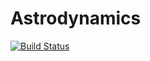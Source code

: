 # Astrodynamics

[![Build Status](https://github.com/AliciaSBa/Astrodynamics.jl/actions/workflows/CI.yml/badge.svg?branch=main)](https://github.com/AliciaSBa/Astrodynamics.jl/actions/workflows/CI.yml?query=branch%3Amain)
